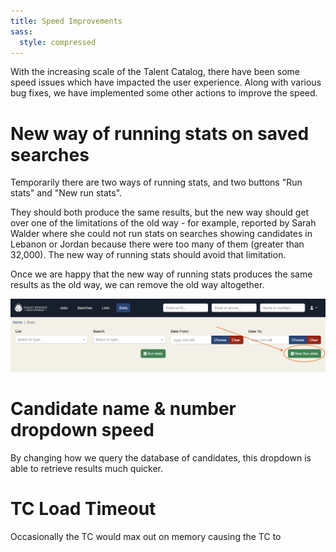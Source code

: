 ```yaml
---
title: Speed Improvements
sass:
  style: compressed
---
```


With the increasing scale of the Talent Catalog, there have been some speed issues which have impacted the user experience. 
Along with various bug fixes, we have implemented some other actions to improve the speed.


# New way of running stats on saved searches

Temporarily there are two ways of running stats, and two buttons "Run stats" and "New run stats".

They should both produce the same results, but the new way should get over one of the
limitations of the old way - for example, reported by Sarah Walder where she could not run stats
on searches showing candidates in Lebanon or Jordan because there were too many of them
(greater than 32,000). The new way of running stats should avoid that limitation.

Once we are happy that the new way of running stats produces the same results as the old way,
we can remove the old way altogether.

<div class="card-image-container">
  <img src="./../assets/images/v222/NewStatsButton.png" 
        alt="New Run Stats button" class="card-image">
</div>


# Candidate name & number dropdown speed

By changing how we query the database of candidates, this dropdown is able to retrieve results much quicker.

# TC Load Timeout

Occasionally the TC would max out on memory causing the TC to 

